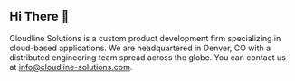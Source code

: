## Hi There 👋

Cloudline Solutions is a custom product development firm specializing in cloud-based applications. We are headquartered in Denver, CO with a distributed engineering team spread across the globe. You can contact us at info@cloudline-solutions.com.
